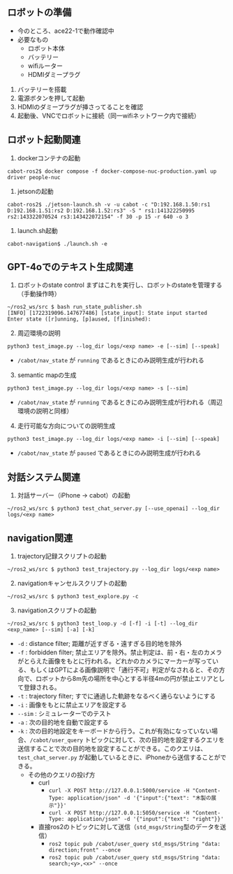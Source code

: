 ## ロボットの準備
- 今のところ、ace22-1で動作確認中
- 必要なもの
  - ロボット本体
  - バッテリー
  - wifiルーター
  - HDMIダミープラグ
1. バッテリーを搭載
2. 電源ボタンを押して起動
3. HDMIのダミープラグが挿さってることを確認
4. 起動後、VNCでロボットに接続（同一wifiネットワーク内で接続）


## ロボット起動関連
1. dockerコンテナの起動

```shell
cabot-ros2$ docker compose -f docker-compose-nuc-production.yaml up driver people-nuc
```

1. jetsonの起動
```shell
cabot-ros2$ ./jetson-launch.sh -v -u cabot -c "D:192.168.1.50:rs1 D:192.168.1.51:rs2 D:192.168.1.52:rs3" -S " rs1:141322250995 rs2:143322070524 rs3:143422072154" -f 30 -p 15 -r 640 -o 3
```

1. launch.sh起動
```shell
cabot-navigation$ ./launch.sh -e
```



## GPT-4oでのテキスト生成関連

1. ロボットのstate control
まずはこれを実行し、ロボットのstateを管理する（手動操作時）
```shell
~/ros2_ws/src $ bash run_state_publisher.sh
[INFO] [1722319096.147677486] [state_input]: State input started
Enter state ([r]unning, [p]aused, [f]inished):
```

2. 周辺環境の説明
```shell
python3 test_image.py --log_dir logs/<exp name> -e [--sim] [--speak]
```
- `/cabot/nav_state` が `running` であるときにのみ説明生成が行われる

3. semantic mapの生成
```shell
python3 test_image.py --log_dir logs/<exp name> -s [--sim]
```
- `/cabot/nav_state` が `running` であるときにのみ説明生成が行われる（周辺環境の説明と同様）

4. 走行可能な方向についての説明生成
```shell
python3 test_image.py --log_dir logs/<exp name> -i [--sim] [--speak]
```
- `/cabot/nav_state` が `paused` であるときにのみ説明生成が行われる


## 対話システム関連
1. 対話サーバー（iPhone -> cabot）の起動
```shell
~/ros2_ws/src $ python3 test_chat_server.py [--use_openai] --log_dir logs/<exp name>
```


## navigation関連
1. trajectory記録スクリプトの起動
```shell
~/ros2_ws/src $ python3 test_trajectory.py --log_dir logs/<exp name>
```

2. navigationキャンセルスクリプトの起動
```shell
~/ros2_ws/src $ python3 test_explore.py -c
```

3. navigationスクリプトの起動
```shell
~/ros2_ws/src $ python3 test_loop.y -d [-f] -i [-t] --log_dir <exp_name> [--sim] [-a] [-k]
```
- `-d` : distance filter; 距離が近すぎる・遠すぎる目的地を除外
- `-f` : forbidden filter; 禁止エリアを除外。禁止判定は、前・右・左のカメラがとらえた画像をもとに行われる。どれかのカメラにマーカーが写っている、もしくはGPTによる画像説明で「通行不可」判定がなされると、その方向で、ロボットから8m先の場所を中心とする半径4mの円が禁止エリアとして登録される。
- `-t` : trajectory filter; すでに通過した軌跡をなるべく通らないようにする
- `-i` : 画像をもとに禁止エリアを設定する
- `--sim` : シミュレーターでのテスト
- `-a` : 次の目的地を自動で設定する
- `-k` : 次の目的地設定をキーボードから行う。これが有効になっていない場合、`/cabot/user_query` トピックに対して、次の目的地を設定するクエリを送信することで次の目的地を設定することができる。このクエリは、`test_chat_server.py` が起動しているときに、iPhoneから送信することができる。
  - その他のクエリの投げ方
    - curl
      - `curl -X POST http://127.0.0.1:5000/service -H "Content-Type: application/json" -d '{"input":{"text": "木製の展示"}}'` 
      - `curl -X POST http://127.0.0.1:5050/service -H "Content-Type: application/json" -d '{"input":{"text": "right"}}'` 
    - 直接ros2のトピックに対して送信（`std_msgs/String`型のデータを送信）
      - `ros2 topic pub /cabot/user_query std_msgs/String "data: direction;front" --once` 
      -  `ros2 topic pub /cabot/user_query std_msgs/String "data: search;<y>,<x>" --once`
